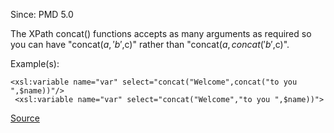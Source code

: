 Since: PMD 5.0

The XPath concat() functions accepts as many arguments as required so you can have "concat($a,'b',$c)" rather than "concat($a,concat('b',$c)".

Example(s):
```
<xsl:variable name="var" select="concat("Welcome",concat("to you ",$name))"/>
 <xsl:variable name="var" select="concat("Welcome","to you ",$name))">
```

[Source](https://pmd.github.io/pmd-5.5.4/pmd-xml/rules/xsl/xpath.html#UseConcatOnce)
